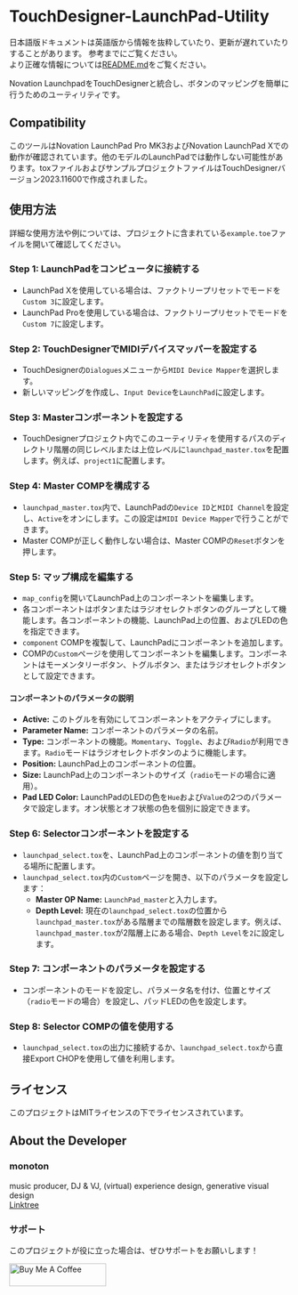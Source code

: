 # TouchDesigner-LaunchPad-Utility
日本語版ドキュメントは英語版から情報を抜粋していたり、更新が遅れていたりすることがあります。
参考までにご覧ください。  
より正確な情報については[README.md](README.md)をご覧ください。

Novation LaunchpadをTouchDesignerと統合し、ボタンのマッピングを簡単に行うためのユーティリティです。

## Compatibility
このツールはNovation LaunchPad Pro MK3およびNovation LaunchPad Xでの動作が確認されています。他のモデルのLaunchPadでは動作しない可能性があります。toxファイルおよびサンプルプロジェクトファイルはTouchDesignerバージョン2023.11600で作成されました。

## 使用方法

詳細な使用方法や例については、プロジェクトに含まれている`example.toe`ファイルを開いて確認してください。

### Step 1: LaunchPadをコンピュータに接続する
- LaunchPad Xを使用している場合は、ファクトリープリセットでモードを`Custom 3`に設定します。
- LaunchPad Proを使用している場合は、ファクトリープリセットでモードを`Custom 7`に設定します。

### Step 2: TouchDesignerでMIDIデバイスマッパーを設定する
- TouchDesignerの`Dialogues`メニューから`MIDI Device Mapper`を選択します。
- 新しいマッピングを作成し、`Input Device`を`LaunchPad`に設定します。

### Step 3: Masterコンポーネントを設定する
- TouchDesignerプロジェクト内でこのユーティリティを使用するパスのディレクトリ階層の同じレベルまたは上位レベルに`launchpad_master.tox`を配置します。例えば、`project1`に配置します。

### Step 4: Master COMPを構成する
- `launchpad_master.tox`内で、LaunchPadの`Device ID`と`MIDI Channel`を設定し、`Active`をオンにします。この設定は`MIDI Device Mapper`で行うことができます。
- Master COMPが正しく動作しない場合は、Master COMPの`Reset`ボタンを押します。

### Step 5: マップ構成を編集する
- `map_config`を開いてLaunchPad上のコンポーネントを編集します。
- 各コンポーネントはボタンまたはラジオセレクトボタンのグループとして機能します。各コンポーネントの機能、LaunchPad上の位置、およびLEDの色を指定できます。
- `component` COMPを複製して、LaunchPadにコンポーネントを追加します。
- COMPの`Custom`ページを使用してコンポーネントを編集します。コンポーネントはモーメンタリーボタン、トグルボタン、またはラジオセレクトボタンとして設定できます。

#### コンポーネントのパラメータの説明
- **Active:** このトグルを有効にしてコンポーネントをアクティブにします。
- **Parameter Name:** コンポーネントのパラメータの名前。
- **Type:** コンポーネントの機能。`Momentary`、`Toggle`、および`Radio`が利用できます。`Radio`モードはラジオセレクトボタンのように機能します。
- **Position:** LaunchPad上のコンポーネントの位置。
- **Size:** LaunchPad上のコンポーネントのサイズ（`radio`モードの場合に適用）。
- **Pad LED Color:** LaunchPadのLEDの色を`Hue`および`Value`の2つのパラメータで設定します。オン状態とオフ状態の色を個別に設定できます。

### Step 6: Selectorコンポーネントを設定する
- `launchpad_select.tox`を、LaunchPad上のコンポーネントの値を割り当てる場所に配置します。
- `launchpad_select.tox`内の`Custom`ページを開き、以下のパラメータを設定します：
    - **Master OP Name:** `LaunchPad_master`と入力します。
    - **Depth Level:** 現在の`launchpad_select.tox`の位置から`launchpad_master.tox`がある階層までの階層数を設定します。例えば、`launchpad_master.tox`が2階層上にある場合、`Depth Level`を`2`に設定します。

### Step 7: コンポーネントのパラメータを設定する
- コンポーネントのモードを設定し、パラメータ名を付け、位置とサイズ（`radio`モードの場合）を設定し、パッドLEDの色を設定します。

### Step 8: Selector COMPの値を使用する
- `launchpad_select.tox`の出力に接続するか、`launchpad_select.tox`から直接Export CHOPを使用して値を利用します。

## ライセンス
このプロジェクトはMITライセンスの下でライセンスされています。

## About the Developer
### monoton  
music producer, DJ & VJ, (virtual) experience design, generative visual design  
[Linktree](https://linktr.ee/monoton)

### サポート
このプロジェクトが役に立った場合は、ぜひサポートをお願いします！

<a href="https://www.buymeacoffee.com/monoton" target="_blank"><img src="https://cdn.buymeacoffee.com/buttons/default-orange.png" alt="Buy Me A Coffee" height="41" width="174"></a>
